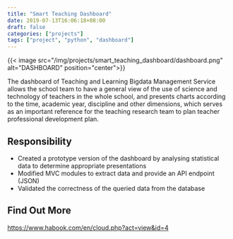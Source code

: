 ```yaml
---
title: "Smart Teaching Dashboard"
date: 2019-07-13T16:06:18+08:00
draft: false
categories: ["projects"]
tags: ["project", "python", "dashboard"]
---
```


{{< image src="/img/projects/smart_teaching_dashboard/dashboard.png" alt="DASHBOARD" position="center">}}

The dashboard of Teaching and Learning Bigdata Management Service allows the school team to have a general view of the use of science and technology of teachers in the whole school, and presents charts according to the time, academic year, discipline and other dimensions, which serves as an important reference for the teaching research team to plan teacher professional development plan.

## Responsibility

* Created a prototype version of the dashboard by analysing statistical data to determine appropriate presentations
* Modified MVC modules to extract data and provide an API endpoint (JSON)
* Validated the correctness of the queried data from the database

## Find Out More

https://www.habook.com/en/cloud.php?act=view&id=4